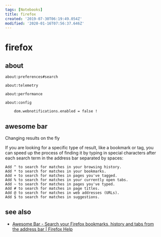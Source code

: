 ```yaml
---
tags: [Notebooks]
title: firefox
created: '2019-07-30T06:19:49.054Z'
modified: '2020-01-16T07:56:37.646Z'
---
```


# firefox


## about

    about:preferences#search

    about:telemetry

    about:performance
    
    about:config
    
        dom.webnotifications.enabled = false !




## awesome bar

Changing results on the fly

If you are looking for a specific type of result, like a bookmark or tag, you can speed up the process of finding it by typing in special characters after each search term in the address bar separated by spaces:

    Add ^ to search for matches in your browsing history.
    Add * to search for matches in your bookmarks.
    Add + to search for matches in pages you've tagged.
    Add % to search for matches in your currently open tabs.
    Add ~ to search for matches in pages you've typed.
    Add # to search for matches in page titles.
    Add @ to search for matches in web addresses (URLs).
    Add $ to search for matches in suggestions. 

## see also
- [Awesome Bar - Search your Firefox bookmarks, history and tabs from the address bar | Firefox Help](https://support.mozilla.org/en-US/kb/awesome-bar-search-firefox-bookmarks-history-tabs#w_changing-results-on-the-fly)
